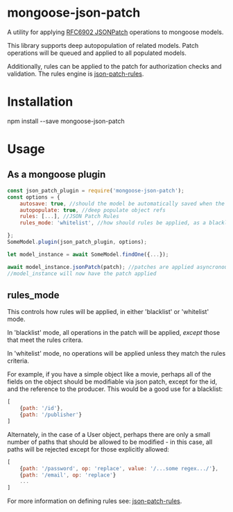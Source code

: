 # mongoose-json-patch
A utility for applying [RFC6902 JSONPatch](https://tools.ietf.org/html/rfc6902) operations to mongoose models.

This library supports deep autopopulation of related models. Patch operations will be queued and applied to all populated models.

Additionally, rules can be applied to the patch for authorization checks and validation. The rules engine is [json-patch-rules](https://github.com/claytongulick/json-patch-rules).


# Installation
npm install --save mongoose-json-patch

# Usage
## As a mongoose plugin
```javascript
const json_patch_plugin = require('mongoose-json-patch');
const options = {
    autosave: true, //should the model be automatically saved when the patch is applied?
    autopopulate: true, //deep populate object refs
    rules: [...], //JSON Patch Rules
    rules_mode: 'whitelist', //how should rules be applied, as a blacklist or whitelist? more info below

};
SomeModel.plugin(json_patch_plugin, options);

let model_instance = await SomeModel.findOne({...});

await model_instance.jsonPatch(patch); //patches are applied asyncronously
//model_instance will now have the patch applied
```

## rules_mode
This controls how rules will be applied, in either 'blacklist' or 'whitelist' mode.

In 'blacklist' mode, all operations in the patch will be applied, *except* those that meet the rules critera.

In 'whitelist' mode, no operations will be applied unless they match the rules criteria.

For example, if you have a simple object like a movie, perhaps all of the fields on the object should be modifiable via
json patch, except for the id, and the reference to the producer. This would be a good use for a blacklist:

```javascript
[
    {path: '/id'},
    {path: '/publisher'}
]
```

Alternately, in the case of a User object, perhaps there are only a small number of paths that should be allowed to be modified - in this case, all paths will be rejected except for those explicitly allowed:

```javascript
[
    {path: '/password', op: 'replace', value: '/...some regex.../'},
    {path: '/email', op: 'replace'}
    ...
]
```

For more information on defining rules see: [json-patch-rules](https://github.com/claytongulick/json-patch-rules).




